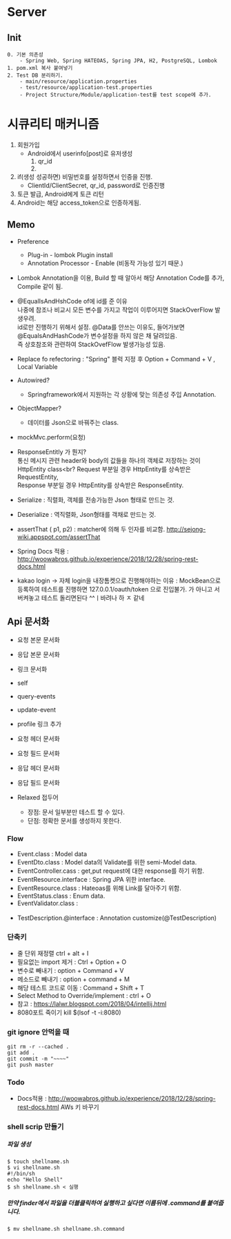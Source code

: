 # Server
## Init
~~~
0. 기본 의존성
    - Spring Web, Spring HATEOAS, Spring JPA, H2, PostgreSQL, Lombok
1. pom.xml 복사 붙여넣기
2. Test DB 분리하기.
    - main/resource/application.properties
    - test/resource/application-test.properties
    - Project Structure/Module/application-test를 test scope에 추가.
~~~


# 시큐리티 매커니즘
1. 회원가입
    - Android에서 userinfo[post]로 유저생성 <br>
        1) qr_id
        2) 
2. if(생성 성공하면) 비밀번호를 설정하면서 인증을 진행. 
    - ClientId/ClientSecret, qr_id, password로 인증진행
3. 토큰 발급, Android에게 토큰 리턴
4. Android는 해당 access_token으로 인증하게됨.

## Memo
- Preference
  - Plug-in - lombok Plugin install
  - Annotation Processor - Enable (비동작 가능성 있기 때문.)
- Lombok Annotation을 이용, Build 할 때 알아서 해당 Annotation Code를 추가, Compile 같이 됨.
- @EqualIsAndHshCode of에 id를 준 이유<br> 
나중에 참조나 비교시 모든 변수를 가지고 작업이 이루어지면
      StackOverFlow 발생우려. 
      <br>id로만 진행하기 위해서 설정.
      @Data를 안쓰는 이유도, 들어가보면 @EqualsAndHashCode가 변수설정을 하지 않은 채 달려있음.<br>
      즉 상호참조와 관련하여 StackOvefFlow 발생가능성 있음.
 
 - Replace fo refectoring : "Spring" 블럭 지정 후 Option + Command + V , Local Variable
 - Autowired?
   - Springframework에서 지원하는 각 상황에 맞는 의존성 주입 Annotation.
 - ObjectMapper?
   - 데이터를 Json으로 바꿔주는 class.
 - mockMvc.perform(요청)
 - ResponseEntitly 가 뭔지? <br>
          통신 메시지 관련 header와 body의 값들을 하나의 객체로 저장하는 것이 HttpEntity class<br?
          Request 부분일 경우 HttpEntity를 상속받은 RequestEntity,<br>
          Response 부분일 경우 HttpEntity를 상속받은 ResponseEntity.<br>
 - Serialize : 직렬화, 객체를 전송가능한 Json 형태로 만드는 것.
 - Deserialize : 역직렬화, Json형태를 객채로 만드는 것.
 - assertThat ( p1, p2) : matcher에 의해 두 인자를 비교함. http://sejong-wiki.appspot.com/assertThat
 - Spring Docs 적용 : http://woowabros.github.io/experience/2018/12/28/spring-rest-docs.html
 - kakao login -> 자체 login을 내장톰켓으로 진행해야하는 이유 :
           MockBean으로 등록하여 테스트를 진행하면 127.0.0.1/oauth/token 으로 진입불가.
           가 아니고 서버켜놓고 테스트 돌리면된다 ^^ㅣ바려나  하 ㅈ 같네 
 
 
 
 ## Api 문서화
 - 요청 본문 문서화
 - 응답 본문 문서화
 - 링크 문서화
 - self
 - query-events
 - update-event
 - profile 링크 추가
 - 요청 헤더 문서화
 - 요청 필드 문서화
 - 응답 헤더 문서화
 - 응답 필드 문서화
 
 - Relaxed 접두어
   - 장점: 문서 일부분만 테스트 할 수 있다.
   - 단점: 정확한 문서를 생성하지 못한다.
   
   
### Flow
 - Event.class : Model data
 - EventDto.class : Model data의 Validate를 위한 semi-Model data.
 - EventController.cass : get,put request에 대한 response를 하기 위함.
 - EventResource.interface : Spring JPA 위한 interface.
 - EventResource.class : Hateoas를 위해 Link를 달아주기 위함.
 - EventStatus.class : Enum data.
 - EventValidator.class  :
 <br><br>
 - TestDescription.@interface : Annotation customize(@TestDescription)
  

### 단축키
 - 줄 단위 재정렬 ctrl + alt + I <br>
 - 필요없는 import 제거 : Ctrl + Option + O <br>
 - 변수로 빼내기 : option + Command + V <br>
 - 메소드로 빼내기 : option + command + M <br>
 - 해당 테스트 코드로 이동 : Command + Shift + T<br>
 - Select Method to Override/implement : ctrl + O <br>
 - 참고 : https://lalwr.blogspot.com/2018/04/intellij.html
 - 8080포트 죽이기 kill $(lsof -t -i:8080) 
   


### git ignore 안먹을 때
~~~
git rm -r --cached .
git add .
git commit -m "~~~~"
git push master  
~~~

### Todo
- Docs적용 :  http://woowabros.github.io/experience/2018/12/28/spring-rest-docs.html
AWs 키 바꾸기 


### shell scrip 만들기
##### 파일 생성  
~~~
$ touch shellname.sh
$ vi shellname.sh
#!/bin/sh
echo "Hello Shell"
$ sh shellname.sh < 실행
~~~

##### 만약 finder에서 파일을 더블클릭하여 실행하고 싶다면 이름뒤에 .command를 붙여줍니다.<br>
~~~
$ mv shellname.sh shellname.sh.command
~~~


     
